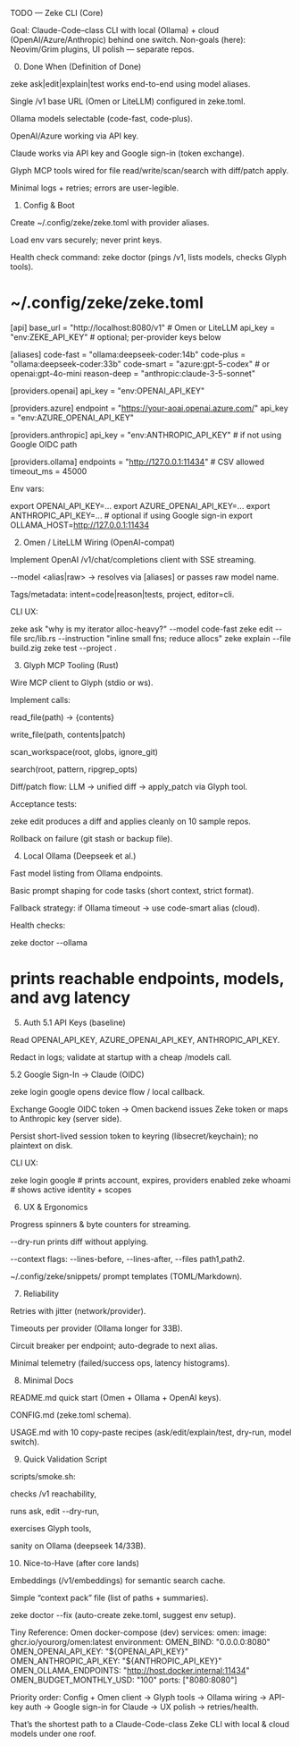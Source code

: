 TODO — Zeke CLI (Core)

Goal: Claude-Code–class CLI with local (Ollama) + cloud (OpenAI/Azure/Anthropic) behind one switch.
Non-goals (here): Neovim/Grim plugins, UI polish — separate repos.

0) Done When (Definition of Done)

zeke ask|edit|explain|test works end-to-end using model aliases.

Single /v1 base URL (Omen or LiteLLM) configured in zeke.toml.

Ollama models selectable (code-fast, code-plus).

OpenAI/Azure working via API key.

Claude works via API key and Google sign-in (token exchange).

Glyph MCP tools wired for file read/write/scan/search with diff/patch apply.

Minimal logs + retries; errors are user-legible.

1) Config & Boot

 Create ~/.config/zeke/zeke.toml with provider aliases.

 Load env vars securely; never print keys.

 Health check command: zeke doctor (pings /v1, lists models, checks Glyph tools).

# ~/.config/zeke/zeke.toml
[api]
base_url = "http://localhost:8080/v1"   # Omen or LiteLLM
api_key  = "env:ZEKE_API_KEY"           # optional; per-provider keys below

[aliases]
code-fast   = "ollama:deepseek-coder:14b"
code-plus   = "ollama:deepseek-coder:33b"
code-smart  = "azure:gpt-5-codex"       # or openai:gpt-4o-mini
reason-deep = "anthropic:claude-3-5-sonnet"

[providers.openai]
api_key = "env:OPENAI_API_KEY"

[providers.azure]
endpoint = "https://your-aoai.openai.azure.com/"
api_key  = "env:AZURE_OPENAI_API_KEY"

[providers.anthropic]
api_key = "env:ANTHROPIC_API_KEY"       # if not using Google OIDC path

[providers.ollama]
endpoints = "http://127.0.0.1:11434"    # CSV allowed
timeout_ms = 45000


Env vars:

export OPENAI_API_KEY=...
export AZURE_OPENAI_API_KEY=...
export ANTHROPIC_API_KEY=...            # optional if using Google sign-in
export OLLAMA_HOST=http://127.0.0.1:11434

2) Omen / LiteLLM Wiring (OpenAI-compat)

 Implement OpenAI /v1/chat/completions client with SSE streaming.

 --model <alias|raw> → resolves via [aliases] or passes raw model name.

 Tags/metadata: intent=code|reason|tests, project, editor=cli.

CLI UX:

zeke ask "why is my iterator alloc-heavy?" --model code-fast
zeke edit --file src/lib.rs --instruction "inline small fns; reduce allocs"
zeke explain --file build.zig
zeke test --project .

3) Glyph MCP Tooling (Rust)

 Wire MCP client to Glyph (stdio or ws).

 Implement calls:

read_file(path) -> {contents}

write_file(path, contents|patch)

scan_workspace(root, globs, ignore_git)

search(root, pattern, ripgrep_opts)

 Diff/patch flow: LLM → unified diff → apply_patch via Glyph tool.

Acceptance tests:

 zeke edit produces a diff and applies cleanly on 10 sample repos.

 Rollback on failure (git stash or backup file).

4) Local Ollama (Deepseek et al.)

 Fast model listing from Ollama endpoints.

 Basic prompt shaping for code tasks (short context, strict format).

 Fallback strategy: if Ollama timeout → use code-smart alias (cloud).

Health checks:

zeke doctor --ollama
# prints reachable endpoints, models, and avg latency

5) Auth
5.1 API Keys (baseline)

 Read OPENAI_API_KEY, AZURE_OPENAI_API_KEY, ANTHROPIC_API_KEY.

 Redact in logs; validate at startup with a cheap /models call.

5.2 Google Sign-In → Claude (OIDC)

 zeke login google opens device flow / local callback.

 Exchange Google OIDC token → Omen backend issues Zeke token or maps to Anthropic key (server side).

 Persist short-lived session token to keyring (libsecret/keychain); no plaintext on disk.

CLI UX:

zeke login google   # prints account, expires, providers enabled
zeke whoami         # shows active identity + scopes

6) UX & Ergonomics

 Progress spinners & byte counters for streaming.

 --dry-run prints diff without applying.

 --context flags: --lines-before, --lines-after, --files path1,path2.

 ~/.config/zeke/snippets/ prompt templates (TOML/Markdown).

7) Reliability

 Retries with jitter (network/provider).

 Timeouts per provider (Ollama longer for 33B).

 Circuit breaker per endpoint; auto-degrade to next alias.

 Minimal telemetry (failed/success ops, latency histograms).

8) Minimal Docs

 README.md quick start (Omen + Ollama + OpenAI keys).

 CONFIG.md (zeke.toml schema).

 USAGE.md with 10 copy-paste recipes (ask/edit/explain/test, dry-run, model switch).

9) Quick Validation Script

 scripts/smoke.sh:

checks /v1 reachability,

runs ask, edit --dry-run,

exercises Glyph tools,

sanity on Ollama (deepseek 14/33B).

10) Nice-to-Have (after core lands)

 Embeddings (/v1/embeddings) for semantic search cache.

 Simple “context pack” file (list of paths + summaries).

 zeke doctor --fix (auto-create zeke.toml, suggest env setup).

Tiny Reference: Omen docker-compose (dev)
services:
  omen:
    image: ghcr.io/yourorg/omen:latest
    environment:
      OMEN_BIND: "0.0.0.0:8080"
      OMEN_OPENAI_API_KEY: "${OPENAI_API_KEY}"
      OMEN_ANTHROPIC_API_KEY: "${ANTHROPIC_API_KEY}"
      OMEN_OLLAMA_ENDPOINTS: "http://host.docker.internal:11434"
      OMEN_BUDGET_MONTHLY_USD: "100"
    ports: ["8080:8080"]


Priority order: Config + Omen client → Glyph tools → Ollama wiring → API-key auth → Google sign-in for Claude → UX polish → retries/health.

That’s the shortest path to a Claude-Code-class Zeke CLI with local & cloud models under one roof.

